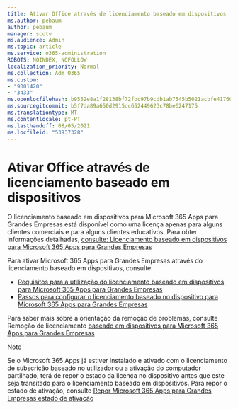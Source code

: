 ```yaml
---
title: Ativar Office através de licenciamento baseado em dispositivos
ms.author: pebaum
author: pebaum
manager: scotv
ms.audience: Admin
ms.topic: article
ms.service: o365-administration
ROBOTS: NOINDEX, NOFOLLOW
localization_priority: Normal
ms.collection: Adm_O365
ms.custom:
- "9001420"
- "3433"
ms.openlocfilehash: b9552e8a1f28138bf72fbc97b9cdb1ab7545b5021acbfe417602d49d351de4c2
ms.sourcegitcommit: b5f7da89a650d2915dc652449623c78be6247175
ms.translationtype: MT
ms.contentlocale: pt-PT
ms.lasthandoff: 08/05/2021
ms.locfileid: "53937328"
---
```

# <a name="activating-office-using-device-based-licensing"></a>Ativar Office através de licenciamento baseado em dispositivos

O licenciamento baseado em dispositivos para Microsoft 365 Apps para Grandes Empresas está disponível como uma licença apenas para alguns clientes comerciais e para alguns clientes educativos. Para obter informações detalhadas, [consulte: Licenciamento baseado em dispositivos para Microsoft 365 Apps para Grandes Empresas](https://docs.microsoft.com/deployoffice/device-based-licensing)

Para ativar Microsoft 365 Apps para Grandes Empresas através do licenciamento baseado em dispositivos, consulte:

- [Requisitos para a utilização do licenciamento baseado em dispositivos para Microsoft 365 Apps para Grandes Empresas](https://docs.microsoft.com/deployoffice/device-based-licensing#requirements-for-using-device-based-licensing-for-microsoft-365-apps-for-enterprise)
- [Passos para configurar o licenciamento baseado no dispositivo para Microsoft 365 Apps para Grandes Empresas](https://docs.microsoft.com/deployoffice/device-based-licensing#steps-to-configure-device-based-licensing-for-microsoft-365-apps-for-enterprise)

Para saber mais sobre a orientação da remoção de problemas, consulte Remoção de licenciamento [baseado em dispositivos para Microsoft 365 Apps para Grandes Empresas](https://docs.microsoft.com/deployoffice/device-based-licensing#troubleshoot-device-based-licensing-for-microsoft-365-apps-for-enterprise)

> [!NOTE]
> Se o Microsoft 365 Apps já estiver instalado e ativado com o licenciamento de subscrição baseado no utilizador ou a ativação do computador partilhado, terá de repor o estado da licença no dispositivo antes que este seja transitado para o licenciamento baseado em dispositivos. Para repor o estado de ativação, consulte [Repor Microsoft 365 Apps para Grandes Empresas estado de ativação](https://docs.microsoft.com/office/troubleshoot/activation/reset-office-365-proplus-activation-state)
